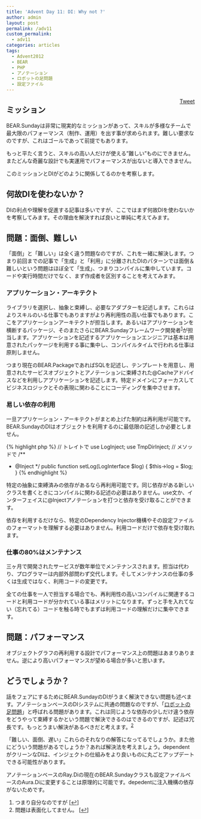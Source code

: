 ```yaml
---
title: 'Advent Day 11: DI: Why not ?'
author: admin
layout: post
permalink: /adv11
custom_permalink:
  - adv11
categories: articles
tags:
  - Advent2012
  - BEAR
  - PHP
  - アノテーション
  - ロボットの足問題
  - 設定ファイル
---
```

<div style="float: right; margin-left: 10px;">
  <a href="https://twitter.com/share" class="twitter-share-button" data-count="vertical" data-url="/blog/adv11">Tweet</a>
</div>

## ミッション

BEAR.Sundayは非常に現実的なミッションがあって、スキルが多様なチームで最大限のパフォーマンス（制作、運用）を出す事が求められます。難しい要求なのですが、これはゴールであって前提でもあります。

もっと平たく言うと、スキルの高い人だけが使える”難しい”ものにできません。  
またどんな奇麗な設計でも実運用でパフォーマンスが出ないと導入できません。

このミッションとDIがどのように関係してるのかを考察します。

## 何故DIを使わないか？

DIの利点や理解を促進する記事は多いですが、ここではまず何故DIを使わないかを考察してみます。その理由を解決すれば良いと単純に考えてみます。

## 問題：面倒、難しい

「面倒」と「難しい」は全く違う問題なのですが、これを一緒に解決します。つまり前回までの記事で「生成」と「利用」に分離されたDIのパターンでは面倒＆難しいという問題はほぼ全て「生成」、つまりコンパイルに集中しています。コードや実行時間だけでなく、まず作成者を区別することを考えてみます。

### アプリケーション・アーキテクト

ライブラリを選択し、抽象と束縛し、必要なアダプターを記述します。これらはよりスキルのいる仕事でもありますがより再利用性の高い仕事でもあります。ここをアプリケーションアーキテクトが担当します。あるいはアプリケーションを横断するパッケージ、そのまたさらにBEAR.Sundayフレームワーク開発者<sup><a href="#footnote_0_1465" id="identifier_0_1465" class="footnote-link footnote-identifier-link" title="つまり自分なのですが">1</a></sup>が担当します。アプリケーションを記述するアプリケーションエンジニアは基本は用意されたパッケージを利用する事に集中し、コンパイルタイムで行われる仕事は原則しません。

つまり現在のBEAR.PackageであればSQLを記述し、テンプレートを用意し、用意されたサービスオブジェクトとアノテーションに束縛された@Cacheアドバイスなどを利用しアプリケーションを記述します。特定ドメインにフォーカスしてビジネスロジックとその表現に関わることにコーディングを集中させます。

### 易しい依存の利用

一旦アプリケーション・アーキテクトがまとめ上げた制約は再利用が可能です。BEAR.SundayのDIはオブジェクトを利用するのに最低限の記述しか必要としません。

{% highlight php %}
// トレイトで
use LogInject;
use TmpDirInject;
// メソッドで
/**
 * @Inject
 */
public function setLog(LogInterface $log)
{
    $this->log = $log;
}
{% endhighlight %}

特定の抽象に束縛済みの依存があるなら再利用可能です。同じ依存がある新しいクラスを書くときにコンパイルに関わる記述の必要はありません。use文か、インターフェイスに@Injectアノテーションを打つと依存を受け取ることができます。

依存を利用するだけなら、特定のDependency Injector機構やその設定ファイルのフォーマットを理解する必要はありません。利用コードだけで依存を受け取れます。

### 仕事の80%はメンテナンス

三ヶ月で開発されたサービスが数年単位でメンテナンスされます。担当は代わり、プログラマーは内部外部問わず交代します。そしてメンテナンスの仕事の多くは生成ではなく、利用コードの変更です。

全ての仕事を一人で担当する場合でも、再利用性の高いコンパイルに関連するコードと利用コードが分かれている事はメリットになります。ずっと手を入れてない（忘れてる）コードを触る時でもまずは利用コードの理解だけに集中できます。

## 問題：パフォーマンス

オブジェクトグラフの再利用する設計でパフォーマンス上の問題はあまりありません。逆により高いパフォーマンスが望める場合が多いと思います。

## どうでしょうか？

話をフェアにするためにBEAR.SundayのDIがうまく解決できない問題も述べます。アノテーションベースのDIシステムに共通の問題なのですが、「[ロボットの足問題][1]」と呼ばれる問題があります。これは同じような依存の少しだけ違う依存をどうやって束縛するかという問題で解決できるのはできるのですが、記述は冗長です。もっとうまい解決があるべきだと考えます。<sup><a href="#footnote_1_1465" id="identifier_1_1465" class="footnote-link footnote-identifier-link" title="問題は表面化してません。">2</a></sup>

「難しい、面倒、遅い」これらのそれなりの解答になってるでしょうか。また他にどういう問題があるでしょうか？あれば解決法を考えましょう。dependentがクリーンなDIは、インジェクトの仕組みをより良いものに丸ごとアップデートできる可能性があります。

アノテーションベースのRay.Diの現在のBEAR.Sundayクラスも設定ファイルベースのAura.Diに変更することは原理的に可能です。depedentに注入機構の依存がないためです。

<ol class="footnotes">
  <li id="footnote_0_1465" class="footnote">
    つまり自分なのですが [<a href="#identifier_0_1465" class="footnote-link footnote-back-link">&#8617;</a>]
  </li>
  <li id="footnote_1_1465" class="footnote">
    問題は表面化してません。 [<a href="#identifier_1_1465" class="footnote-link footnote-back-link">&#8617;</a>]
  </li>
</ol>

 [1]: http://code.google.com/p/google-guice/wiki/FrequentlyAskedQuestions

